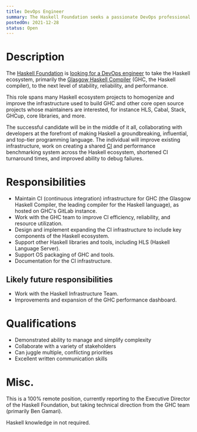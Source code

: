 ```yaml
---
title: DevOps Engineer
summary: The Haskell Foundation seeks a passionate DevOps professional to support GHC, related Haskell projects and tooling, and the HF itself.
postedOn: 2021-12-28
status: Open
---
```


# Description

The [Haskell Foundation](https://haskell.foundation) is [looking for a DevOps engineer](https://github.com/haskellfoundation/tech-proposals/blob/main/proposals/accepted/003-ghc-ops.md) to take the Haskell ecosystem, primarily the [Glasgow Haskell Compiler](https://gitlab.haskell.org/ghc/ghc) (GHC, the Haskell compiler), to the next level of stability, reliability, and performance.

This role spans many Haskell ecosystem projects to homogenize and improve the infrastructure used to build GHC and other core open source projects whose maintainers are interested, for instance HLS, Cabal, Stack, GHCup, core libraries, and more.

The successful candidate will be in the middle of it all, collaborating with developers at the forefront of making Haskell a groundbreaking, influential, and top-tier programming language. The individual will improve existing infrastructure, work on creating a shared [CI](https://gitlab.haskell.org/ghc/ghc/-/tree/master/.gitlab) and performance benchmarking system across the Haskell ecosystem, shortened CI turnaround times, and improved ability to debug failures.

# Responsibilities

* Maintain CI (continuous integration) infrastructure for GHC (the Glasgow Haskell Compiler, the leading compiler for the Haskell language), as hosted on GHC's GitLab instance.
* Work with the GHC team to improve CI efficiency, reliability, and resource utilization.
* Design and implement expanding the CI infrastructure to include key components of the Haskell ecosystem.
* Support other Haskell libraries and tools, including HLS (Haskell Language Server).
* Support OS packaging of GHC and tools.
* Documentation for the CI infrastructure.

## Likely future responsibilities

* Work with the Haskell Infrastructure Team.
* Improvements and expansion of the GHC performance dashboard.

# Qualifications

* Demonstrated ability to manage and simplify complexity
* Collaborate with a variety of stakeholders
* Can juggle multiple, conflicting priorities
* Excellent written communication skills

# Misc.

This is a 100% remote position, currently reporting to the Executive Director of the Haskell Foundation, but taking technical direction from the GHC team (primarily Ben Gamari).

Haskell knowledge in not required.
